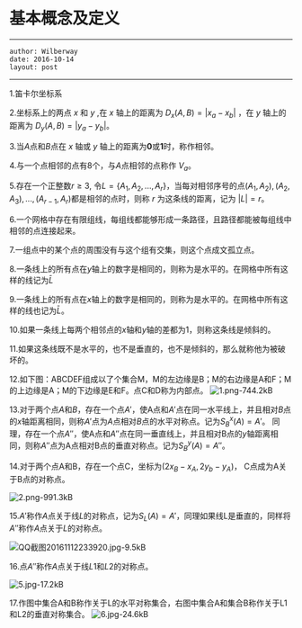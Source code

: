# 基本概念及定义

---
    author: Wilberway
    date: 2016-10-14
    layout: post
---

1.笛卡尔坐标系


2.坐标系上的两点 $x$ 和 $y$ ,在 $x$ 轴上的距离为 $D_x(A,B) = |x_a - x_b|$ ，在 $y$ 轴上的距离为 $D_y(A,B) = |y_a - y_b|$。

3.当$A$点和$B$点在 $x$ 轴或 $y$ 轴上的距离为**0**或**1**时，称作相邻。

4.与一个点相邻的点有8个，与$A$点相邻的点称作 $V_a$。

5.存在一个正整数$r\ge3$, 令$L=\{A_1,A_2,...,A_r\}$，当每对相邻序号的点$(A_1,A_2),(A_2,A_3),...,(A_{r-1},A_r)$都是相邻的点时，则称 $r$ 为这条线的距离，记为 $|L|=r$。

6.一个网格中存在有限组线，每组线都能够形成一条路径，且路径都能被每组线中相邻的点连接起来。


7.一组点中的某个点的周围没有与这个组有交集，则这个点成文孤立点。

8.一条线上的所有点在$y$轴上的数字是相同的，则称为是水平的。在网格中所有这样的线记为$\bar L$

9.一条线上的所有点在$x$轴上的数字是相同的，则称为是水平的。在网格中所有这样的线也记为$\bar L$。

10.如果一条线上每两个相邻点的$x$轴和$y$轴的差都为1，则称这条线是倾斜的。

11.如果这条线既不是水平的，也不是垂直的，也不是倾斜的，那么就称他为被破坏的。

12.如下图：ABCDEF组成以了个集合M，M的左边缘是B；M的右边缘是A和F；M的上边缘是A；M的下边缘是E和F。点C和D称为内部点。
![1.png-744.2kB][1]

13.对于两个点$A$和$B$，存在一个点$A'$，使A点和$A'$点在同一水平线上，并且相对$B$点的$x$轴距离相同，则称$A'$点为$A$点相对$B$点的水平对称点。记为$S_B^x(A) = A'$。
    同理，存在一个点$A''$，使A点和$A''$点在同一垂直线上，并且相对B点的$y$轴距离相同，则称$A''$点为A点相对B点的垂直对称点。记为$S_B^y(A) = A''$。

14.对于两个点A和B，存在一个点C，坐标为$(2x_B - x_A, 2y_b - y_A)$， C点成为A关于B点的对称点。

![2.png-991.3kB][2]

15.$A'$称作$A$点关于线$L$的对称点，记为$S_L(A) = A'$，同理如果线L是垂直的，同样将$A''$称作$A$点关于$L$的对称点。

![QQ截图20161112233920.jpg-9.5kB][3]

16.点$A''$称作$A$点关于线$L1$和$L2$的对称点。

![5.jpg-17.2kB][4]

17.作图中集合A和B称作关于L的水平对称集合，右图中集合A和集合B称作关于L1和L2的垂直对称集合。
![6.jpg-24.6kB][5]




  [1]: http://static.zybuluo.com/WilberWei/d2xaiwb7w5m4a266f60cp57w/1.png
  [2]: http://static.zybuluo.com/WilberWei/4byjhf3408sy3khuv0vm1wtq/2.png
  [3]: http://static.zybuluo.com/WilberWei/t2ee36caapoa16742tjg0a1y/QQ%E6%88%AA%E5%9B%BE20161112233920.jpg
  [4]: http://static.zybuluo.com/WilberWei/bsjl9qrpiizyjc7n6tjqayfs/5.jpg
  [5]: http://static.zybuluo.com/WilberWei/p555vdqps8441u592cfd1c32/6.jpg
